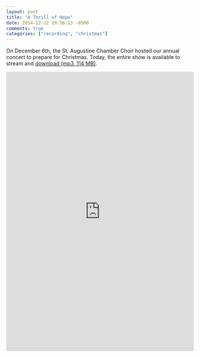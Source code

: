 ```yaml
---
layout: post
title: "A Thrill of Hope"
date: 2014-12-22 19:56:13 -0500
comments: true
categories: ["recording", "christmas"]
---
```


On December 6th, the St. Augustine Chamber Choir hosted our annual concert to prepare for Christmas. Today, the entire show is available to stream and [download (mp3, 114 MB)](https://www.dropbox.com/s/45xhimnv0jh14t6/athrillofhope.zip).

<iframe width="100%" height="750" scrolling="no" frameborder="no" src="https://w.soundcloud.com/player/?url=https%3A//api.soundcloud.com/playlists/65587528&amp;color=c81d1d&amp;auto_play=false&amp;hide_related=false&amp;show_comments=true&amp;show_user=true&amp;show_reposts=false"></iframe>